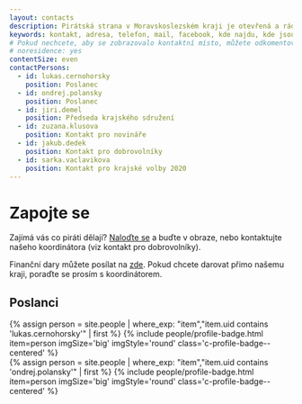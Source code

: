 ```yaml
---
layout: contacts
description: Pirátská strana v Moravskoslezském kraji je otevřená a ráda přivítá dobrovolníky a odpoví na dotazy kritiků.
keywords: kontakt, adresa, telefon, mail, facebook, kde najdu, kde jsou
# Pokud nechcete, aby se zobrazovalo kontaktní místo, můžete odkomentovat následující řádek:
# noresidence: yes
contentSize: even
contactPersons:
  - id: lukas.cernohorsky
    position: Poslanec
  - id: ondrej.polansky
    position: Poslanec    
  - id: jiri.demel
    position: Předseda krajského sdružení
  - id: zuzana.klusova
    position: Kontakt pro novináře
  - id: jakub.dedek
    position: Kontakt pro dobrovolníky
  - id: sarka.vaclavikova
    position: Kontakt pro krajské volby 2020
---
```


<div class="o-section-header o-section-header--indented">
  <h1 class="t-h2-alt">Zapojte se</h1>
</div>

Zajímá vás co piráti dělají? <a href="https://nalodeni.pirati.cz/">Naloďte se</a> a buďte v obraze, nebo kontaktujte našeho koordinátora (viz kontakt pro dobrovolníky).

Finanční dary můžete posílat na <a href="https://dary.pirati.cz">zde</a>.
Pokud chcete darovat přimo našemu kraji, poraďte se prosím s koordinátorem.


## Poslanci

{% assign person = site.people | where_exp: "item","item.uid contains 'lukas.cernohorsky'" | first  %}
{% include people/profile-badge.html item=person imgSize='big' imgStyle='round' class='c-profile-badge--centered' %}
<br>
{% assign person = site.people | where_exp: "item","item.uid contains 'ondrej.polansky'" | first  %}
{% include people/profile-badge.html item=person imgSize='big' imgStyle='round' class='c-profile-badge--centered' %}
</div>

